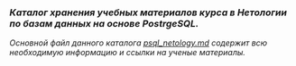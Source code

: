 ### *Каталог хранения учебных материалов курса в Нетологии по базам данных на основе PostrgeSQL.*

*Основной файл данного каталога [psql_netology.md](psql_netology.md) содержит всю необходимую информацию и ссылки на ученые материалы.*
